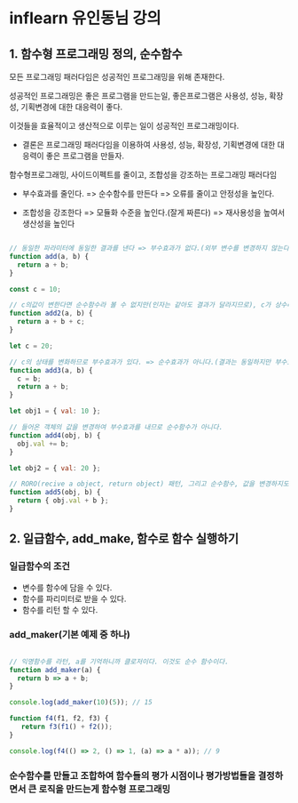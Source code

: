 # inflearn 유인동님 강의

## 1. 함수형 프로그래밍 정의, 순수함수

모든 프로그래밍 패러다임은 성공적인 프로그래밍을 위해 존재한다.

성공적인 프로그래밍은 좋은 프로그램을 만드는일, 좋은프로그램은 사용성, 성능, 확장성, 기획변경에 대한 대응력이 좋다.

이것들을 효율적이고 생산적으로 이루는 일이 성공적인 프로그래밍이다.

* 결론은 프로그래밍 패러다임을 이용하여 사용성, 성능, 확장성, 기획변경에 대한 대응력이 좋은 프로그램을 만들자.

함수형프로그래밍, 사이드이펙트를 줄이고, 조합성을 강조하는 프로그래밍 패러다임

* 부수효과를 줄인다. => 순수함수를 만든다 => 오류를 줄이고 안정성을 높인다.

* 조합성을 강조한다 => 모듈화 수준을 높인다.(잘게 짜른다) => 재사용성을 높여서 생산성을 높인다
```javascript

// 동일한 파라미터에 동일한 결과를 낸다 => 부수효과가 없다.(외부 변수를 변경하지 않는다.)
function add(a, b) {
  return a + b;
}

const c = 10;

// c의값이 변한다면 순수함수라 볼 수 없지만(인자는 같아도 결과가 달라지므로), c가 상수라면 순수함수라 할 수 있다.
function add2(a, b) {
  return a + b + c;
}

let c = 20;

// c의 상태를 변화하므로 부수효과가 있다. => 순수효과가 아니다.(결과는 동일하지만 부수효과를 내므로)
function add3(a, b) {
  c = b;
  return a + b;
}

let obj1 = { val: 10 };

// 들어온 객체의 값을 변경하여 부수효과를 내므로 순수함수가 아니다.
function add4(obj, b) {
  obj.val += b;
}

let obj2 = { val: 20 };

// RORO(recive a object, return object) 패턴, 그리고 순수함수, 값을 변경하지도 않고 새로운 객체를 리턴하므로
function add5(obj, b) {
  return { obj.val + b };
}

```

## 2. 일급함수, add_make, 함수로 함수 실행하기

### 일급함수의 조건
* 변수를 함수에 담을 수 있다.
* 함수를 파리미터로 받을 수 있다.
* 함수를 리턴 할 수 있다.

### add_maker(기본 예제 중 하나)

``` javascript

// 익명함수를 라턴, a를 기억하니까 클로저이다. 이것도 순수 함수이다.
function add_maker(a) {
  return b => a + b;
}

console.log(add_maker(10)(5)); // 15

function f4(f1, f2, f3) {
   return f3(f1() + f2());
}

console.log(f4(() => 2, () => 1, (a) => a * a)); // 9

```
### 순수함수를 만들고 조합하여 함수들의 평가 시점이나 평가방법들을 결정하면서 큰 로직을 만드는게 함수형 프로그래밍
